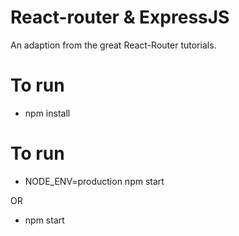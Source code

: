 # React-router & ExpressJS

An adaption from the great React-Router tutorials.

# To run

* npm install


# To run

* NODE_ENV=production npm start

OR

* npm start